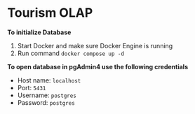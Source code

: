 # Tourism OLAP

**To initialize Database**
1. Start Docker and make sure Docker Engine is running
2. Run command `docker compose up -d`

**To open database in pgAdmin4 use the following credentials**
- Host name: `localhost`
- Port: `5431`
- Username: `postgres`
- Password: `postgres`